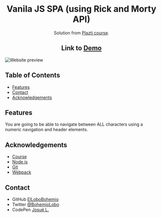 <!-- Please update value in the {}  -->

<h1 align="center">Vanila JS SPA (using Rick and Morty API)</h1>

<div align="center">
   Solution from <a href="https://platzi.com/p/Josue67/curso/1787-spa-javascript/diploma/detalle/" target="_blank">Plazti course</a>.
</div>

<h2 align="center">Link to <a href="https://codepen.io/bohemiolobo/full/ExmxBpP" target="_blank">Demo</a></h2>

<img src="https://i.postimg.cc/QxW3fTZ9/2.png" alt="Website preview">

<!-- TABLE OF CONTENTS -->

## Table of Contents

- [Features](#features)
- [Contact](#contact)
- [Acknowledgements](#acknowledgements)

## Features

<!-- List the features of your application or follow the template. Don't share the figma file here :) -->

You are going to be able to navigate between ALL characters using a numeric navigation and header elements.

## Acknowledgements

<!-- This section should list any articles or add-ons/plugins that helps you to complete the project. This is optional but it will help you in the future. For exmpale -->

- [Course](https://platzi.com/cursos/spa-javascript/)
- [Node.js](https://nodejs.org/)
- [Git](https://git-scm.com/)
- [Webpack](https://webpack.js.org/)

## Contact

- GitHub [ElLoboBohemio](https://{github.com/ElLoboBohemio})
- Twitter [@BohemioLobo](https://{twitter.com/BohemioLobo})
- CodePen [Josué L.](https://{codepen.io/bohemiolobo})
